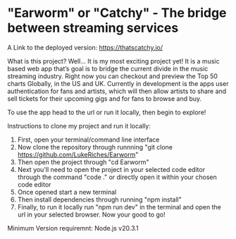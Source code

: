 # "Earworm" or "Catchy" - The bridge between streaming services

A Link to the deployed version: https://thatscatchy.io/

What is this project?
Well... It is my most exciting project yet! It is a music based web app that’s goal is to bridge the current divide in the music streaming industry. Right now you can checkout and preview the Top 50 charts Globally, in the US and UK. Currently in development is the apps user authentication for fans and artists, which will then allow artists to share and sell tickets for their upcoming gigs and for fans to browse and buy.

To use the app head to the url or run it locally, then begin to explore!

Instructions to clone my project and run it locally:

1. First, open your terminal/command line interface
2. Now clone the repository through runnning "git clone https://github.com/LukeRiches/Earworm"
3. Then open the project through "cd Earworm"
4. Next you'll need to open the project in your selected code editor through the command "code ." or directly open it within your chosen code editor
5. Once opened start a new terminal
6. Then install dependencies through running "npm install"
7. Finally, to run it locally run "npm run dev" in the terminal and open the url in your selected browser. Now your good to go!

Minimum Version requiremnt:
Node.js v20.3.1

